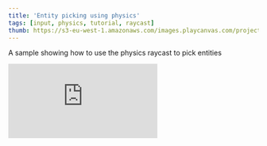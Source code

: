 ```yaml
---
title: 'Entity picking using physics'
tags: [input, physics, tutorial, raycast]
thumb: https://s3-eu-west-1.amazonaws.com/images.playcanvas.com/projects/12/410547/4B3EC7-image-75.jpg
---
```


A sample showing how to use the physics raycast to pick entities

<div className="iframe-container">
    <iframe loading="lazy" src="https://playcanv.as/p/J02HZ0PC/" title="Entity picking using physics" webkitallowfullscreen="true" mozallowfullscreen="true" allow="autoplay" allowfullscreen="true" allowvr="" scrolling="no" frameborder="0" />
</div>
